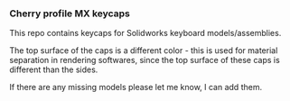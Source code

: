 ### Cherry profile MX keycaps

This repo contains keycaps for Solidworks keyboard models/assemblies.

The top surface of the caps is a different color - this is used for material separation in rendering softwares, since the top surface of these caps is different than the sides.

If there are any missing models please let me know, I can add them.
